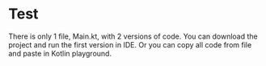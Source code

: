 # Test

There is only 1 file, Main.kt, with 2 versions of code.
You can download the project and run the first version in IDE.
Or you can copy all code from file and paste in Kotlin playground.
